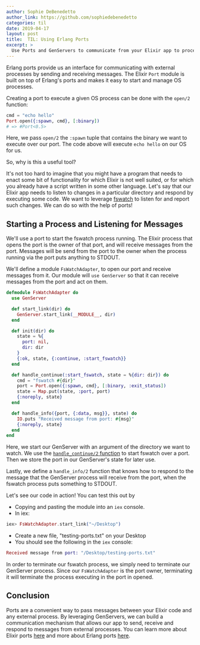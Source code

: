```yaml
---
author: Sophie DeBenedetto
author_link: https://github.com/sophiedebenedetto
categories: til
date: 2019-04-17
layout: post
title:  TIL: Using Erlang Ports
excerpt: >
  Use Ports and GenServers to communicate from your Elixir app to processes running outside the Erlang VM.
---
```


Erlang ports provide us an interface for communicating with external processes by sending and receiving messages. The Elixir `Port` module is built on top of Erlang's ports and makes it easy to start and manage OS processes.

Creating a port to execute a given OS process can be done with the `open/2` function:

```elixir
cmd = "echo hello"
Port.open({:spawn, cmd}, [:binary])
# => #Port<0.5>
```

Here, we pass `open/2` the `:spawn` tuple that contains the binary we want to execute over our port. The code above will execute `echo hello` on our OS for us.

So, why is this a useful tool?

It's not too hard to imagine that you might have a program that needs to enact some bit of functionality for which Elixir is not well suited, or for which you already have a script written in some other language. Let's say that our Elixir app needs to listen to changes in a particular directory and respond by executing some code. We want to leverage [fswatch](https://github.com/emcrisostomo/fswatch) to listen for and report such changes. We can do so with the help of ports!

## Starting a Process and Listening for Messages

We'll use a port to start the fswatch process running. The Elixir process that opens the port is the owner of that port, and will receive messages from the port. Messages will be send from the port to the owner when the process running via the port puts anything to STDOUT.

We'll define a module `FsWatchAdapter`, to open our port and receive messages from it. Our module will `use GenServer` so that it can receive messages from the port and act on them.

```elixir
defmodule FsWatchAdapter do
  use GenServer

  def start_link(dir) do
    GenServer.start_link(__MODULE__, dir)
  end

  def init(dir) do
    state = %{
      port: nil,
      dir: dir
    }
    {:ok, state, {:continue, :start_fswatch}}
  end

  def handle_continue(:start_fswatch, state = %{dir: dir}) do
    cmd = "fswatch #{dir}"
    port = Port.open({:spawn, cmd}, [:binary, :exit_status])
    state = Map.put(state, :port, port)
    {:noreply, state}
  end

  def handle_info({port, {:data, msg}}, state) do
    IO.puts "Received message from port: #{msg}"
    {:noreply, state}
  end
end
```

Here, we start our GenServer with an argument of the directory we want to watch. We use the [`handle_continue/2` function](https://elixirschool.com/blog/til-genserver-handle-continue/) to start fswatch over a port. Then we store the port in our GenServer's state for later use.

Lastly, we define a `handle_info/2` function that knows how to respond to the message that the GenServer process will receive from the port, when the fswatch process puts something to STDOUT.

Let's see our code in action! You can test this out by

* Copying and pasting the module into an `iex` console.
* In iex:

```elixir
iex> FsWatchAdapter.start_link("~/Desktop")
```

* Create a new file, "testing-ports.txt" on your Desktop
* You should see the following in the `iex` console:

```elixir
Received message from port: "/Desktop/testing-ports.txt"
```

In order to terminate our fswatch process, we simply need to terminate our GenServer process. Since our `FsWatchAdapter` is the port owner, terminating it will terminate the process executing in the port in opened.

## Conclusion

Ports are a convenient way to pass messages between your Elixir code and any external process. By leveraging GenServers, we can build a communication mechanism that allows our app to send, receive and respond to messages from external processes. You can learn more about Elixir ports [here](https://hexdocs.pm/elixir/Port.html) and more about Erlang ports [here](http://erlang.org/doc/reference_manual/ports.html).
